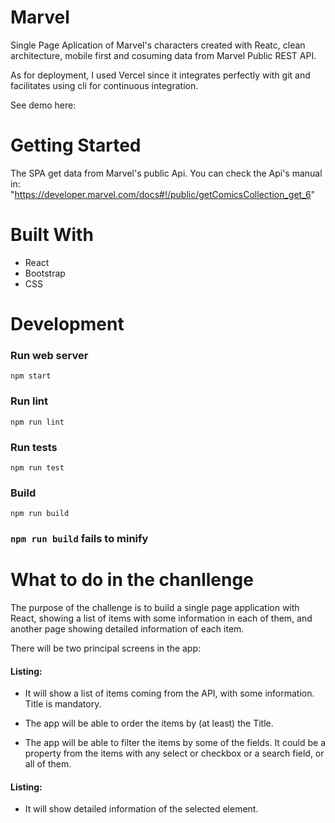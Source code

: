 <h1>Marvel</h1>
Single Page Aplication of Marvel's characters created with Reatc, clean architecture, mobile first and cosuming data from Marvel Public REST API.

As for deployment, I used Vercel since it integrates perfectly with git and facilitates using cli for continuous integration.

See demo here:

# Getting Started

The SPA get data from Marvel's public Api. You can check the Api's manual in: "https://developer.marvel.com/docs#!/public/getComicsCollection_get_6"

# Built With

- React
- Bootstrap
- CSS

# Development

### Run web server

`npm start`

### Run lint

`npm run lint`

### Run tests

`npm run test`

### Build

`npm run build`

### `npm run build` fails to minify

# What to do in the chanllenge

The purpose of the challenge is to build a single page application with React, showing a list of items with some information in each of them, and another
page showing detailed information of each item.

There will be two principal screens in the app:

#### Listing:

- It will show a list of items coming from the API, with some
  information. Title is mandatory.

- The app will be able to order the items by (at least) the Title.

- The app will be able to filter the items by some of the fields. It
  could be a property from the items with any select or checkbox or
  a search field, or all of them.

#### Listing:

- It will show detailed information of the selected element.
